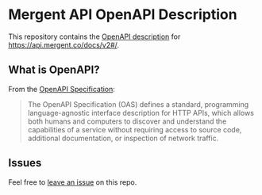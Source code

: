 # Mergent API OpenAPI Description

This repository contains the [OpenAPI description](/openapi.yml) for <https://api.mergent.co/docs/v2#/>.

## What is OpenAPI?

From the [OpenAPI Specification](https://github.com/OAI/OpenAPI-Specification):

> The OpenAPI Specification (OAS) defines a standard, programming language-agnostic interface description for HTTP APIs, which allows both humans and computers to discover and understand the capabilities of a service without requiring access to source code, additional documentation, or inspection of network traffic.

## Issues

Feel free to [leave an issue](https://github.com/fern-mergent/mergent-openapi/issues) on this repo.
